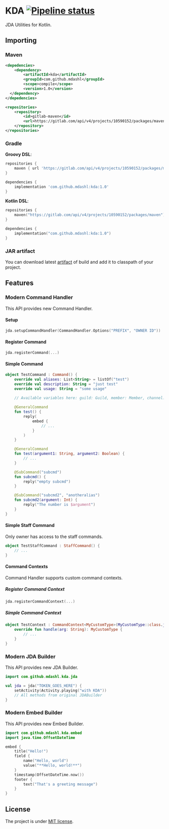 # KDA [![Pipeline status](https://gitlab.com/mdashlw/kda/badges/master/pipeline.svg)](https://gitlab.com/mdashlw/kda/commits/master)

JDA Utilities for Kotlin.

## Importing

### Maven

```xml
<depedencies>
    <dependency>
        <artifactId>kda</artifactId>
        <groupId>com.github.mdashl</groupId>
        <scope>compile</scope>
        <version>1.0</version> 
  </dependency>
</depedencies>

<repositories>
    <repository>
        <id>gitlab-maven</id>
        <url>https://gitlab.com/api/v4/projects/10590152/packages/maven</url>
    </repository>
</repositories>
```

### Gradle

**Groovy DSL**:

```gradle
repositories {
    maven { url 'https://gitlab.com/api/v4/projects/10590152/packages/maven' }
}

dependencies {
    implementation 'com.github.mdashl:kda:1.0'
}
```

**Kotlin DSL**:

```kotlin
repositories {
    maven("https://gitlab.com/api/v4/projects/10590152/packages/maven")
}

dependencies {
    implementation("com.github.mdashl:kda:1.0")
}
```

### JAR artifact

You can download latest [artifact](https://gitlab.com/mdashlw/kda/pipelines) of build and add it to classpath of your project. 

## Features

### Modern Command Handler

This API provides new Command Handler.

#### Setup

```kotlin
jda.setupCommandHandler(CommandHandler.Options("PREFIX", "OWNER ID"))
```

#### Register Command

```kotlin
jda.registerCommand(...)
```

#### Simple Command

```kotlin
object TestCommand : Command() {
    override val aliases: List<String> = listOf("test")
    override val description: String = "just test"
    override val usage: String = "some usage"
    
    // Available variables here: guild: Guild, member: Member, channel: TextChannel, message: Message

    @GeneralCommand
    fun test() {
        reply(
            embed {
                // ...
            }
        )
    }

    @GeneralCommand
    fun test(argument1: String, argument2: Boolean) {
        // ...
    }

    @SubCommand("subcmd")
    fun subcmd() {
        reply("empty subcmd")
    }

    @SubCommand("subcmd2", "anotheralias")
    fun subcmd2(argument: Int) {
        reply("The number is $argument")
    }
}
```

#### Simple Staff Command

Only owner has access to the staff commands.

```kotlin
object TestStaffCommand : StaffCommand() {
    // ...
}
```

#### Command Contexts

Command Handler supports custom command contexts.

##### Register Command Context

```kotlin
jda.registerCommandContext(...)
```

##### Simple Command Context

```kotlin
object TestContext : CommandContext<MyCustomType>(MyCustomType::class.java) {
    override fun handle(arg: String): MyCustomType {
        // ...
    }
}
```

### Modern JDA Builder

This API provides new JDA Builder.

```kotlin
import com.github.mdashl.kda.jda

val jda = jda("TOKEN_GOES_HERE") {
    setActivity(Activity.playing("with KDA"))
    // All methods from original JDABuilder
}
```

### Modern Embed Builder

This API provides new Embed Builder.

```kotlin
import com.github.mdashl.kda.embed
import java.time.OffsetDateTime

embed {
    title("Hello!")
    field {
        name("Hello, world")
        value("**Hello, world!**")
    }
    timestamp(OffsetDateTime.now())
    footer {
        text("That's a greeting message")
    }
}
```

## License

The project is under [MIT license](https://gitlab.com/mdashlw/kda/blob/master/LICENSE).